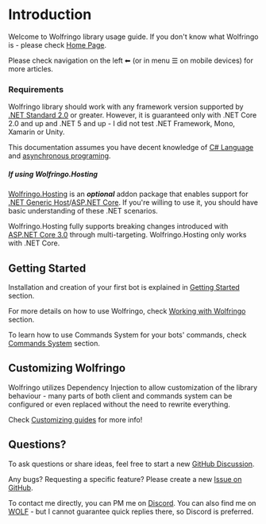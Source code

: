 ﻿---
uid: Guides.Introduction
---

# Introduction
Welcome to Wolfringo library usage guide. If you don't know what Wolfringo is - please check [Home Page](/).

Please check navigation on the left ⬅ (or in menu ☰ on mobile devices) for more articles.

### Requirements
Wolfringo library should work with any framework version supported by [.NET Standard 2.0](https://docs.microsoft.com/en-gb/dotnet/standard/net-standard) or greater. However, it is guaranteed only with .NET Core 2.0 and up and .NET 5 and up - I did not test .NET Framework, Mono, Xamarin or Unity.

This documentation assumes you have decent knowledge of [C# Language](https://docs.microsoft.com/en-gb/dotnet/csharp/programming-guide/) and [asynchronous programing](https://docs.microsoft.com/en-gb/dotnet/csharp/programming-guide/concepts/async/).

##### If using Wolfringo.Hosting
[Wolfringo.Hosting](https://www.nuget.org/packages/Wolfringo.Hosting) is an ***optional*** addon package that enables support for [.NET Generic Host](https://docs.microsoft.com/en-gb/aspnet/core/fundamentals/host/generic-host?view=aspnetcore-3.0)/[ASP.NET Core](https://docs.microsoft.com/en-gb/aspnet/core/fundamentals/host/web-host?view=aspnetcore-3.0). If you're willing to use it, you should have basic understanding of these .NET scenarios.

Wolfringo.Hosting fully supports breaking changes introduced with [ASP.NET Core 3.0](https://docs.microsoft.com/en-gb/aspnet/core/release-notes/aspnetcore-3.0?view=aspnetcore-3.0) through multi-targeting. Wolfringo.Hosting only works with .NET Core.

## Getting Started
Installation and creation of your first bot is explained in [Getting Started](xref:Guides.GettingStarted.Installation) section.

For more details on how to use Wolfringo, check [Working with Wolfringo](xref:Guides.Features.Logging) section.

To learn how to use Commands System for your bots' commands, check [Commands System](xref:Guides.Commands.Intro) section.

## Customizing Wolfringo
Wolfringo utilizes Dependency Injection to allow customization of the library behaviour - many parts of both client and commands system can be configured or even replaced without the need to rewrite everything.

Check [Customizing guides](xref:Guides.Customizing.Intro) for more info!

## Questions?
To ask questions or share ideas, feel free to start a new [GitHub Discussion](https://github.com/TehGM/Wolfringo/discussions).

Any bugs? Requesting a specific feature? Please create a new [Issue on GitHub](https://github.com/TehGM/Wolfringo/issues).

To contact me directly, you can PM me on [Discord](https://discord.com/users/247081094799687682). You can also find me on [WOLF](https://wolf.live/u/2644384) - but I cannot guarantee quick replies there, so Discord is preferred.